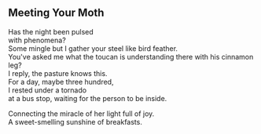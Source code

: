 Meeting Your Moth
-----------------
Has the night been pulsed  
with phenomena?  
Some mingle but I gather your steel like bird feather.  
You've asked me what the toucan is understanding there with his cinnamon leg?  
I reply, the pasture knows this.  
For a day, maybe three hundred,  
I rested under a tornado  
at a bus stop, waiting for the person to be inside.  
  
Connecting the miracle of her light full of joy.  
A sweet-smelling sunshine of breakfasts.  
